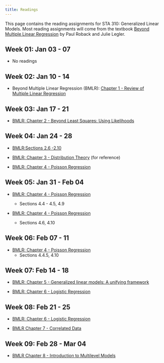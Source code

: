 ```yaml
---
title: Readings
---
```


This page contains the reading assignments for STA 310: Generalized Linear Models. Most reading assignments will come from the textbook [Beyond Multiple Linear Regression](https://bookdown.org/roback/bookdown-BeyondMLR/) by Paul Roback and Julie Legler. 

## Week 01: Jan 03 - 07

- No readings

## Week 02: Jan 10 - 14 

- Beyond Multiple Linear Regression (BMLR): [Chapter 1 - Review of Multiple Linear Regression](https://bookdown.org/roback/bookdown-BeyondMLR/ch-MLRreview.html)

## Week 03: Jan 17 - 21

- [BMLR: Chapter 2 - Beyond Least Squares: Using Likelihoods](https://bookdown.org/roback/bookdown-BeyondMLR/ch-beyondmost.html)


## Week 04: Jan 24 - 28

- [BMLR:Sections 2.6 -2.10 ](https://bookdown.org/roback/bookdown-BeyondMLR/ch-beyondmost.html#case-study-analysis-of-the-nlsy-data)

- [BMLR: Chapter 3 - Distribution Theory](https://bookdown.org/roback/bookdown-BeyondMLR/ch-distthry.html) (for reference)

- [BMLR: Chapter 4 - Poisson Regression](https://bookdown.org/roback/bookdown-BeyondMLR/ch-poissonreg.html)

## Week 05: Jan 31 - Feb 04

- [BMLR: Chapter 4 - Poisson Regression](https://bookdown.org/roback/bookdown-BeyondMLR/ch-poissonreg.html)
  - Sections 4.4 - 4.5, 4.9
  
- [BMLR: Chapter 4 - Poisson Regression](https://bookdown.org/roback/bookdown-BeyondMLR/ch-poissonreg.html)
  - Sections 4.6, 4.10
  
## Week 06: Feb 07 - 11

- [BMLR: Chapter 4 - Poisson Regression](https://bookdown.org/roback/bookdown-BeyondMLR/ch-poissonreg.html)
  - Sections 4.4.5, 4.10

## Week 07: Feb 14 - 18

- [BMLR: Chapter 5 - Generalized linear models: A unifying framework](https://bookdown.org/roback/bookdown-BeyondMLR/ch-glms.html)

- [BMLR: Chapter 6 - Logistic Regression](https://bookdown.org/roback/bookdown-BeyondMLR/ch-logreg.html)


## Week 08: Feb 21 - 25

- [BMLR: Chapter 6 - Logistic Regression](https://bookdown.org/roback/bookdown-BeyondMLR/ch-logreg.html)

- [BMLR Chapter 7 - Correlated Data](https://bookdown.org/roback/bookdown-BeyondMLR/ch-corrdata.html)


## Week 09: Feb 28 - Mar 04

- [BMLR Chapter 8 - Introduction to Multilevel Models](https://bookdown.org/roback/bookdown-BeyondMLR/ch-multilevelintro.html#twolevelmodelingunified)
